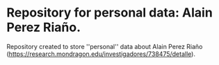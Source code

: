 Repository for personal data: Alain Perez Riaño.
===================

Repository created to store ''personal'' data about Alain Perez Riaño (https://research.mondragon.edu/investigadores/738475/detalle).
